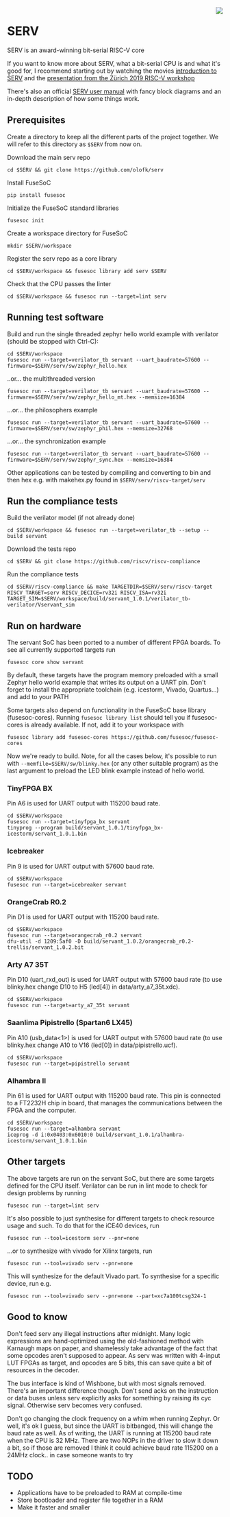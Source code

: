 <img align="right" src="https://svg.wavedrom.com/{signal:[{wave:'0.P...'},{wave:'023450',data:'S E R V'}]}"/>

# SERV

SERV is an award-winning bit-serial RISC-V core

If you want to know more about SERV, what a bit-serial CPU is and what it's good for, I recommend starting out by watching the movies [introduction to SERV](https://diode.zone/videos/watch/0230a518-e207-4cf6-b5e2-69cc09411013) and the [presentation from the Zürich 2019 RISC-V workshop](https://www.youtube.com/watch?v=xjIxORBRaeQ)

There's also an official [SERV user manual](https://serv.readthedocs.io/en/latest/#) with fancy block diagrams and an in-depth description of how some things work.

## Prerequisites

Create a directory to keep all the different parts of the project together. We
will refer to this directory as `$SERV` from now on.

Download the main serv repo

`cd $SERV && git clone https://github.com/olofk/serv`

Install FuseSoC

`pip install fusesoc`

Initialize the FuseSoC standard libraries

`fusesoc init`

Create a workspace directory for FuseSoC

`mkdir $SERV/workspace`

Register the serv repo as a core library

`cd $SERV/workspace && fusesoc library add serv $SERV`

Check that the CPU passes the linter

`cd $SERV/workspace && fusesoc run --target=lint serv`

## Running test software

Build and run the single threaded zephyr hello world example with verilator (should be stopped with Ctrl-C):

    cd $SERV/workspace
    fusesoc run --target=verilator_tb servant --uart_baudrate=57600 --firmware=$SERV/serv/sw/zephyr_hello.hex

..or... the multithreaded version

    fusesoc run --target=verilator_tb servant --uart_baudrate=57600 --firmware=$SERV/serv/sw/zephyr_hello_mt.hex --memsize=16384

...or... the philosophers example

    fusesoc run --target=verilator_tb servant --uart_baudrate=57600 --firmware=$SERV/serv/sw/zephyr_phil.hex --memsize=32768

...or... the synchronization example

    fusesoc run --target=verilator_tb servant --uart_baudrate=57600 --firmware=$SERV/serv/sw/zephyr_sync.hex --memsize=16384

Other applications can be tested by compiling and converting to bin and then hex e.g. with makehex.py found in `$SERV/serv/riscv-target/serv`

## Run the compliance tests

Build the verilator model (if not already done)

`cd $SERV/workspace && fusesoc run --target=verilator_tb --setup --build servant`

Download the tests repo

`cd $SERV && git clone https://github.com/riscv/riscv-compliance`

Run the compliance tests

`cd $SERV/riscv-compliance && make TARGETDIR=$SERV/serv/riscv-target RISCV_TARGET=serv RISCV_DECICE=rv32i RISCV_ISA=rv32i TARGET_SIM=$SERV/workspace/build/servant_1.0.1/verilator_tb-verilator/Vservant_sim`

## Run on hardware

The servant SoC has been ported to a number of different FPGA boards. To see all currently supported targets run

    fusesoc core show servant

By default, these targets have the program memory preloaded with a small Zephyr hello world example that writes its output on a UART pin. Don't forget to install the appropriate toolchain (e.g. icestorm, Vivado, Quartus...) and add to your PATH

Some targets also depend on functionality in the FuseSoC base library (fusesoc-cores). Running `fusesoc library list` should tell you if fusesoc-cores is already available. If not, add it to your workspace with

    fusesoc library add fusesoc-cores https://github.com/fusesoc/fusesoc-cores

Now we're ready to build. Note, for all the cases below, it's possible to run with `--memfile=$SERV/sw/blinky.hex`
(or any other suitable program) as the last argument to preload the LED blink example
instead of hello world.

### TinyFPGA BX

Pin A6 is used for UART output with 115200 baud rate.

    cd $SERV/workspace
    fusesoc run --target=tinyfpga_bx servant
    tinyprog --program build/servant_1.0.1/tinyfpga_bx-icestorm/servant_1.0.1.bin

### Icebreaker

Pin 9 is used for UART output with 57600 baud rate.

    cd $SERV/workspace
    fusesoc run --target=icebreaker servant

### OrangeCrab R0.2

Pin D1 is used for UART output with 115200 baud rate.

    cd $SERV/workspace
    fusesoc run --target=orangecrab_r0.2 servant
    dfu-util -d 1209:5af0 -D build/servant_1.0.2/orangecrab_r0.2-trellis/servant_1.0.2.bit

### Arty A7 35T

Pin D10 (uart_rxd_out) is used for UART output with 57600 baud rate (to use
blinky.hex change D10 to H5 (led[4]) in data/arty_a7_35t.xdc).

    cd $SERV/workspace
    fusesoc run --target=arty_a7_35t servant

### Saanlima Pipistrello (Spartan6 LX45)

Pin A10 (usb_data<1>) is used for UART output with 57600 baud rate (to use
blinky.hex change A10 to V16 (led[0]) in data/pipistrello.ucf).

    cd $SERV/workspace
    fusesoc run --target=pipistrello servant

### Alhambra II

Pin 61 is used for UART output with 115200 baud rate. This pin is connected to a FT2232H chip in board, that manages the communications between the FPGA and the computer.

    cd $SERV/workspace
    fusesoc run --target=alhambra servant
    iceprog -d i:0x0403:0x6010:0 build/servant_1.0.1/alhambra-icestorm/servant_1.0.1.bin

## Other targets

The above targets are run on the servant SoC, but there are some targets defined for the CPU itself. Verilator can be run in lint mode to check for design problems by running

    fusesoc run --target=lint serv

It's also possible to just synthesise for different targets to check resource usage and such. To do that for the iCE40 devices, run

    fusesoc run --tool=icestorm serv --pnr=none

...or to synthesize with vivado for Xilinx targets, run

    fusesoc run --tool=vivado serv --pnr=none

This will synthesize for the default Vivado part. To synthesise for a specific device, run e.g.

    fusesoc run --tool=vivado serv --pnr=none --part=xc7a100tcsg324-1


## Good to know

Don't feed serv any illegal instructions after midnight. Many logic expressions are hand-optimized using the old-fashioned method with Karnaugh maps on paper, and shamelessly take advantage of the fact that some opcodes aren't supposed to appear. As serv was written with 4-input LUT FPGAs as target, and opcodes are 5 bits, this can save quite a bit of resources in the decoder.

The bus interface is kind of Wishbone, but with most signals removed. There's an important difference though. Don't send acks on the instruction or data buses unless serv explicitly asks for something by raising its cyc signal. Otherwise serv becomes very confused.

Don't go changing the clock frequency on a whim when running Zephyr. Or well, it's ok I guess, but since the UART is bitbanged, this will change the baud rate as well. As of writing, the UART is running at 115200 baud rate when the CPU is 32 MHz. There are two NOPs in the driver to slow it down a bit, so if those are removed I think it could achieve baud rate 115200 on a 24MHz clock.. in case someone wants to try

## TODO

- Applications have to be preloaded to RAM at compile-time
- Store bootloader and register file together in a RAM
- Make it faster and smaller
